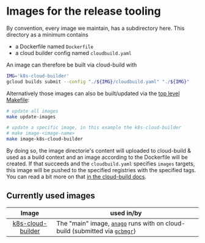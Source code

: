 # Images for the release tooling

By convention, every image we maintain, has a subdirectory here. This directory as a minimum contains
- a Dockerfile named `Dockerfile`
- a cloud builder config named `cloudbuild.yaml`

An image can therefore be built via cloud-build with
```sh
IMG='k8s-cloud-builder'
gcloud builds submit --config "./${IMG}/cloudbuild.yaml" "./${IMG}"
```

Alternatively those images can also be built/updated via the [top level Makefile](../Makefile):
```sh
# update all images
make update-images

# update a specific image, in this example the k8s-cloud-builder
# make image-<image-name>
make image-k8s-cloud-builder
```

By doing so, the image directorie's content will uploaded to cloud-build & used as a
build context and an image according to the Dockerfile will be created. If that
succeeds and the `cloudbuild.yaml` specifies `images` targets, this image will
be pushed to the specified registries with the specified tags. You can read a
bit more on that [in the cloud-build docs][gcb_images].


## Currently used images

Image                                     | used in/by
:---:                                     | --
[k8s-cloud-builder](./k8s-cloud-builder/) | The "main" image, [`anago`](../anago) runs with on cloud-build (submitted via [`gcbmgr`](../gcbmgr))

[gcb_images]: https://cloud.google.com/cloud-build/docs/configuring-builds/store-images-artifacts#storing_images_in
